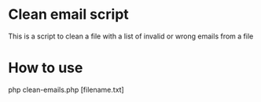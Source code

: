 Clean email script
==================

This is a script to clean a file with a list of invalid or wrong emails from a file

How to use
==================
php clean-emails.php [filename.txt]
